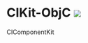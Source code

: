 # CIKit-ObjC ![](https://travis-ci.org/CodeInventorGroup/CIKit-ObjC.svg?branch=master)
CIComponentKit
